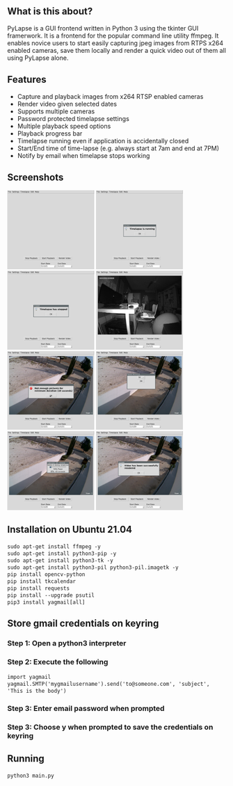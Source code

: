 ## What is this about?
PyLapse is a GUI frontend written in Python 3 using the tkinter GUI framerwork. It is a frontend for the popular command line utility ffmpeg. It enables novice users to start easily capturing jpeg images from RTPS x264 enabled cameras, save them locally and render a quick video out of them all using PyLapse alone.

## Features

- Capture and playback images from x264 RTSP enabled cameras
- Render video given selected dates
- Supports multiple cameras
- Password protected timelapse settings
- Multiple playback speed options
- Playback progress bar
- Timelapse running even if application is accidentally closed
- Start/End time of time-lapse (e.g. always start at 7am and end at 7PM)
- Notify by email when timelapse stops working


## Screenshots

<img width="200" src="Screenshots/_000.png"> <img width="200" src="Screenshots/_001.png"> <img width="200" src="Screenshots/_002.png"> <img width="200" src="Screenshots/_003.png">
<img width="200" src="Screenshots/_004.png"> <img width="200" src="Screenshots/_005.png"> <img width="200" src="Screenshots/_006.png"> <img width="200" src="Screenshots/_007.png">



## Installation on Ubuntu 21.04

```
sudo apt-get install ffmpeg -y
sudo apt-get install python3-pip -y
sudo apt-get install python3-tk -y
sudo apt-get install python3-pil python3-pil.imagetk -y
pip install opencv-python
pip install tkcalendar
pip install requests
pip install --upgrade psutil
pip3 install yagmail[all]
```

## Store gmail credentials on keyring

### Step 1: Open a python3 interpreter

### Step 2: Execute the following

```
import yagmail
yagmail.SMTP('mygmailusername').send('to@someone.com', 'subject', 'This is the body')
```

### Step 3: Enter email password when prompted


### Step 3: Choose y when prompted to save the credentials on keyring


## Running 

`python3 main.py`

